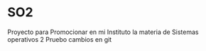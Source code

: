 # SO2
Proyecto para Promocionar en mi Instituto la materia de Sistemas operativos 2
Pruebo cambios en git
